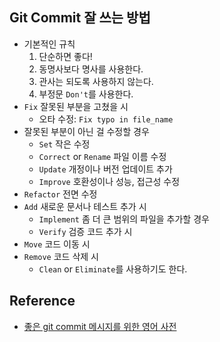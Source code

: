## Git Commit 잘 쓰는 방법

- 기본적인 규칙
  1. 단순하면 좋다!
  2. 동명사보다 명사를 사용한다.
  3. 관사는 되도록 사용하지 않는다.
  4. 부정문 `Don't`를 사용한다.
- `Fix` 잘못된 부분을 고쳤을 시
  - 오타 수정: `Fix typo in file_name`
- 잘못된 부분이 아닌 걸 수정할 경우
  - `Set` 작은 수정
  - `Correct` or `Rename` 파일 이름 수정
  - `Update` 개정이나 버전 업데이트 추가
  - `Improve` 호환성이나 성능, 접근성 수정
- `Refactor` 전면 수정
- `Add` 새로운 문서나 테스트 추가 시
  - `Implement` 좀 더 큰 범위의 파일을 추가할 경우
  - `Verify` 검증 코드 추가 시
- `Move` 코드 이동 시
- `Remove` 코드 삭제 시
  - `Clean` or `Eliminate`를 사용하기도 한다.

## Reference

- [좋은 git commit 메시지를 위한 영어 사전](https://blog.ull.im/engineering/2019/03/10/logs-on-git.html)
